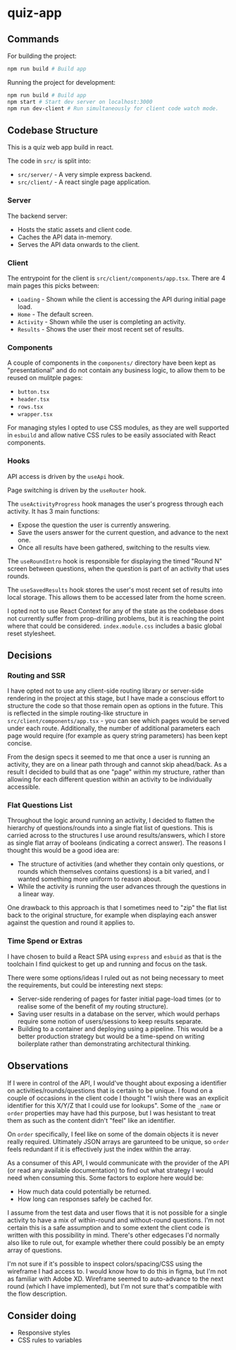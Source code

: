 # quiz-app

## Commands

For building the project:

```bash
npm run build # Build app
```

Running the project for development:

```bash
npm run build # Build app
npm start # Start dev server on localhost:3000
npm run dev-client # Run simultaneously for client code watch mode.
```

## Codebase Structure

This is a quiz web app build in react.

The code in `src/` is split into:

- `src/server/` - A very simple express backend.
- `src/client/` - A react single page application.

### Server

The backend server:

- Hosts the static assets and client code.
- Caches the API data in-memory.
- Serves the API data onwards to the client.

### Client

The entrypoint for the client is `src/client/components/app.tsx`. There are 4 main pages this picks between:

- `Loading` - Shown while the client is accessing the API during initial page load.
- `Home` - The default screen.
- `Activity` - Shown while the user is completing an activity.
- `Results` - Shows the user their most recent set of results.

### Components

A couple of components in the `components/` directory have been kept as "presentational" and do not contain any business logic, to allow them to be reused on mulitple pages:

- `button.tsx`
- `header.tsx`
- `rows.tsx`
- `wrapper.tsx`

For managing styles I opted to use CSS modules, as they are well supported in `esbuild` and allow native CSS rules to be easily associated with React components.

### Hooks

API access is driven by the `useApi` hook.

Page switching is driven by the `useRouter` hook.

The `useActivityProgress` hook manages the user's progress through each activity. It has 3 main functions:

- Expose the question the user is currently answering.
- Save the users answer for the current question, and advance to the next one.
- Once all results have been gathered, switching to the results view.

The `useRoundIntro` hook is responsible for displaying the timed "Round N" screen between questions, when the question is part of an activity that uses rounds.

The `useSavedResults` hook stores the user's most recent set of results into local storage. This allows them to be accessed later from the home screen.

I opted not to use React Context for any of the state as the codebase does not currently suffer from prop-drilling problems, but it is reaching the point where that could be considered. `index.module.css` includes a basic global reset stylesheet.

## Decisions

### Routing and SSR

I have opted not to use any client-side routing library or server-side rendering in the project at this stage, but I have made a conscious effort to structure the code so that those remain open as options in the future. This is reflected in the simple routing-like structure in `src/client/components/app.tsx` - you can see which pages would be served under each route. Additionally, the number of additional parameters each page would require (for example as query string parameters) has been kept concise.

From the design specs it seemed to me that once a user is running an activity, they are on a linear path through and cannot skip ahead/back. As a result I decided to build that as one "page" within my structure, rather than allowing for each different question within an activity to be individually accessible.

### Flat Questions List

Throughout the logic around running an activity, I decided to flatten the hierarchy of questions/rounds into a single flat list of questions. This is carried across to the structures I use around results/answers, which I store as single flat array of booleans (indicating a correct answer). The reasons I thought this would be a good idea are:

- The structure of activities (and whether they contain only questions, or rounds which themselves contains questions) is a bit varied, and I wanted something more uniform to reason about.
- While the activity is running the user advances through the questions in a linear way.

One drawback to this approach is that I sometimes need to "zip" the flat list back to the original structure, for example when displaying each answer against the question and round it applies to.

### Time Spend or Extras

I have chosen to build a React SPA using `express` and `esbuid` as that is the toolchain I find quickest to get up and running and focus on the task.

There were some options/ideas I ruled out as not being necessary to meet the requirements, but could be interesting next steps:

- Server-side rendering of pages for faster initial page-load times (or to realise some of the benefit of my routing structure).
- Saving user results in a database on the server, which would perhaps require some notion of users/sessions to keep results separate.
- Building to a container and deploying using a pipeline. This would be a better production strategy but would be a time-spend on writing boilerplate rather than demonstrating architectural thinking.

## Observations

If I were in control of the API, I would've thought about exposing a identifier on activities/rounds/questions that is certain to be unique. I found on a couple of occasions in the client code I thought "I wish there was an explicit identifier for this X/Y/Z that I could use for lookups". Some of the `_name` or `order` properties may have had this purpose, but I was hesistant to treat them as such as the content didn't "feel" like an identifier.

On `order` specifically, I feel like on some of the domain objects it is never really required. Ultimately JSON arrays are garunteed to be unique, so `order` feels redundant if it is effectively just the index within the array.

As a consumer of this API, I would communicate with the provider of the API (or read any available documentation) to find out what strategy I would need when consuming this. Some factors to explore here would be:

- How much data could potentially be returned.
- How long can responses safely be cached for.

I assume from the test data and user flows that it is not possible for a single activity to have a mix of within-round and without-round questions. I'm not certain this is a safe assumption and to some extent the client code is written with this possibility in mind. There's other edgecases I'd normally also like to rule out, for example whether there could possibly be an empty array of questions.

I'm not sure if it's possible to inspect colors/spacing/CSS using the wireframe I had access to. I would know how to do this in figma, but I'm not as familiar with Adobe XD. Wireframe seemed to auto-advance to the next round (which I have implemented), but I'm not sure that's compatible with the flow description.

## Consider doing

- Responsive styles
- CSS rules to variables
